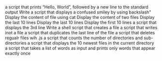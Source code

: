 a script that prints “Hello, World”, followed by a new line to the standard output
Write a script that displays a confused smiley by using  backslash" 
Display the content of file using cat
Display the content of two files
Display the last 10 lines
Display the last 10 lines
Display the first 10 lines
a script that displays the 3rd line
Write a shell script that creates a file
a script that writes inot a file
a script that duplicates the last line of the file 
a script that deletes regualr files wih .js
a script that counts the number of directories and sub-directories
a script that displays the 10 newest files in the current directory
 a script that takes a list of words as input and prints only words that appear exactly once
